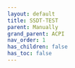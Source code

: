 ```yaml
---
layout: default
title: SSDT-TEST
parent: Manually
grand_parent: ACPI
nav_order: 1
has_children: false
has_toc: false
---
```


